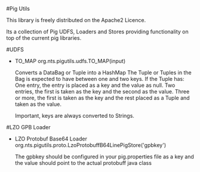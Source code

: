 #Pig Utils

This library is freely distributed on the Apache2 Licence.

Its a collection of Pig UDFS, Loaders and Stores providing functionality on top of the current pig libraries.

#UDFS

* TO_MAP
  org.nts.pigutils.udfs.TO_MAP(input)
  
  Converts a DataBag or Tuple into a HashMap
  The Tuple or Tuples in the Bag is expected to have between one and two keys.
  If the Tuple has:
  One entry, the entry is placed as a key and the value as null.
  Two entries, the first is taken as the key and the second as the value.
  Three or more, the first is taken as the key and the rest placed as a Tuple and taken as the value.
  
  Important, keys are always converted to Strings.


#LZO GPB Loader

* LZO Protobuf Base64 Loader
  org.nts.pigutils.proto.LzoProtobuffB64LinePigStore('gpbkey')
  
  The gpbkey should be configured in your pig.properties file as a key and the value should point to the actual protobuff java class
  
